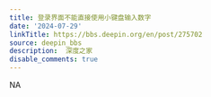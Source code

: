 ```yaml
---
title: 登录界面不能直接使用小键盘输入数字
date: '2024-07-29'
linkTitle: https://bbs.deepin.org/en/post/275702
source: deepin_bbs
description:  深度之家 
disable_comments: true
---
```

NA
